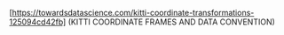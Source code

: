 [https://towardsdatascience.com/kitti-coordinate-transformations-125094cd42fb]
(KITTI COORDINATE FRAMES AND DATA CONVENTION)